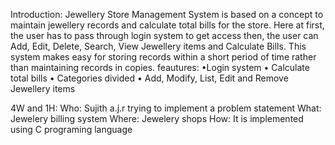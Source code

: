 Introduction:
            Jewellery Store Management System is based on a  concept to maintain jewellery records and calculate total bills for the store. Here at first, the user has to pass through login system to get access then, the user can Add, Edit, Delete, Search, View Jewellery items and Calculate Bills. This system makes easy for storing records within a short period of time rather than maintaining records in copies. 
feautures:
 •Login system
•	Calculate total bills
•	Categories divided
•	Add, Modify, List, Edit and Remove Jewellery items

4W and 1H:
    Who:
       Sujith a.j.r trying to implement a problem statement
    What:
        Jewelery billing system
     Where:
           Jewelery shops
     How:
         It is implemented using C programing language
            
